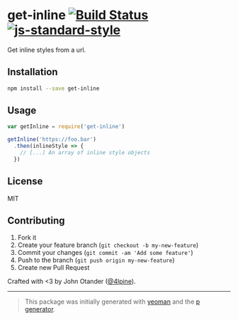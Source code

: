 # get-inline [![Build Status](https://secure.travis-ci.org/cssstats/get-inline.svg?branch=master)](https://travis-ci.org/cssstats/get-inline) [![js-standard-style](https://img.shields.io/badge/code%20style-standard-brightgreen.svg?style=flat)](https://github.com/feross/standard)

Get inline styles from a url.

## Installation

```bash
npm install --save get-inline
```

## Usage

```javascript
var getInline = require('get-inline')

getInline('https://foo.bar')
  .then(inlineStyle => {
    // [...] An array of inline style objects
  })
```

## License

MIT

## Contributing

1. Fork it
2. Create your feature branch (`git checkout -b my-new-feature`)
3. Commit your changes (`git commit -am 'Add some feature'`)
4. Push to the branch (`git push origin my-new-feature`)
5. Create new Pull Request

Crafted with <3 by John Otander ([@4lpine](https://twitter.com/4lpine)).

***

> This package was initially generated with [yeoman](http://yeoman.io) and the [p generator](https://github.com/johnotander/generator-p.git).
